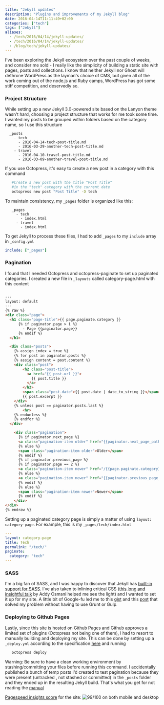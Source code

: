 ```yaml
---
title: "Jekyll updates"
description: "Plugins and improvements of my Jekyll blog"
date: 2016-04-14T11:11:49+02:00
categories: ["tech"]
tags: ["Jekyll"]
aliases:
  - /tech/2016/04/14/jekyll-updates/
  - /tech/2016/04/14/jekyll-updates/
  - /blog/tech/jekyll-updates/
---
```


I've been exploring the Jekyll ecosystem over the past couple of weeks, and consider me sold - I really like the simplicity of building a static site with pages, posts and collections. I know that neither Jekyll nor Ghost will dethrone WordPress as the layman's choice of CMS, but given all of the work coming out of the node.js and Ruby camps, WordPress has got some stiff competition, and deservedly so.

### Project Structure

While setting up a new Jekyll 3.0-powered site based on the Lanyon theme wasn't hard, choosing a project structure that works for me took some time. I wanted my posts to be grouped within folders based on the category name, so I use this structure

```
  _posts
    - tech
      - 2016-04-14-tech-post-title.md
      - 2016-03-29-another-tech-post-title.md
    - travel
      - 2016-04-10-travel-post-title.md
      - 2016-03-09-another-travel-post-title.md
```

If you use Octopress, it's easy to create a new post in a category with this command

```bash
   #Create a new post with the title "Post Title"
   #in the "tech" category with the current date
   octopress new post "Post Title" -D tech
```

To maintain consistency, my `_pages` folder is organized like this:

```
   _pages
     - tech
       - index.html
     - travel
       - index.html
```

To get Jekyll to process these files, I had to add `_pages` to my `include` array in `_config.yml`

```yaml
include: ["_pages"]
```

### Pagination

I found that I needed Octopress and octopress-paginate to set up paginated categories. I created a new file in `_layouts` called category-page.html with this content

```html

---
layout: default
---
{% raw %}
<div class="page">
  <h1 class="page-title">{{ page.paginate.category }}
      {% if paginator.page > 1 %}
        - Page {{paginator.page}}
      {% endif %}
  </h1>

  <div class="posts">
    {% assign index = true %}
    {% for post in paginator.posts %}
    {% assign content = post.content %}
    <div class="post">
        <h2 class="post-title">
          <a href="{{ post.url }}">
            {{ post.title }}
          </a>
        </h2>
        <span class="post-date">{{ post.date | date_to_string }}</span>
        {{ post.excerpt }}
    </div>
    {% unless post == paginator.posts.last %}
    	<hr>
    {% endunless %}
    {% endfor %}
  </div>

    <div class="pagination">
      {% if paginator.next_page %}
      <a class="pagination-item older" href="{{paginator.next_page_path}}">Older</a>
      {% else %}
      <span class="pagination-item older">Older</span>
      {% endif %}
      {% if paginator.previous_page %}
      {% if paginator.page == 2 %}
      <a class="pagination-item newer" href="/{{page.paginate.category}}">Newer</a>
      {% else %}
      <a class="pagination-item newer" href="{{paginator.previous_page_path}}">Newer</a>
      {% endif %}
      {% else %}
      <span class="pagination-item newer">Newer</span>
      {% endif %}
    </div>
</div>
{% endraw %}
```

Setting up a paginated category page is simply a matter of using `layout: category-page`. For example, this is my `_pages/tech/index.html`

```yaml
---
layout: category-page
title: Tech
permalink: "/tech/"
paginate:
  category: "tech"
---
```

### SASS

I'm a big fan of SASS, and I was happy to discover that Jekyll has [built-in support for SASS](https://jekyllrb.com/docs/assets/#sassscss). I've also taken to inlining critical CSS ([this long and insightful talk](https://www.youtube.com/watch?v=FEs2jgZBaQA) by Addy Osmani helped me see the light) and I wanted to set it up for my site. A little bit of Google-fu led me to this [gist](https://gist.github.com/benedfit/46da533805566141c42f) and this [post](http://www.kevinsweet.com/inline-scss-jekyll-github-pages) that solved my problem without having to use Grunt or Gulp.

### Deploying to Github Pages
Lastly, since this site is hosted on Github Pages and Github approves a limited set of plugins (Octopress not being one of them), I had to resort to manually building and deploying my site. This can be done by setting up a `_deploy.yml` according to the specification [here](https://github.com/octopress/octopress#git-deployment-configuration) and running

```bash
   octopress deploy
```


Warning: Be sure to have a clean working environment by stashing/committing your files before running this command. I accidentally published a bunch of temp posts I'd created to test pagination because they were present (untracked , not stashed or committed) in the `_posts` folder and they ended up in the resulting Jekyll build. That's what you get for not reading the [manual](https://github.com/octopress/octopress#isolate)

[Pagespeed insights score](https://developers.google.com/speed/pagespeed/insights/?url=vinaygopinath.me) for the site:
![99/100 on both mobile and desktop](https://i.imgur.com/iJhrRzN.png)

